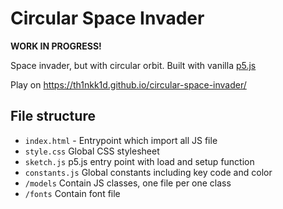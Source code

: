 # Circular Space Invader
**WORK IN PROGRESS!**

Space invader, but with circular orbit. Built with vanilla [p5.js](https://p5js.org)

Play on https://th1nkk1d.github.io/circular-space-invader/

## File structure
- `index.html` - Entrypoint which import all JS file
- `style.css` Global CSS stylesheet
- `sketch.js` p5.js entry point with load and setup function
- `constants.js` Global constants including key code and color
- `/models` Contain JS classes, one file per one class
- `/fonts` Contain font file
